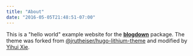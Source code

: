 ```yaml
---
title: "About"
date: "2016-05-05T21:48:51-07:00"
---
```


This is a "hello world" example website for the 
[**blogdown**](https://github.com/rstudio/blogdown) package. 
The theme was forked from 
[@jrutheiser/hugo-lithium-theme](https://github.com/jrutheiser/hugo-lithium-theme) 
and modified by [Yihui Xie](https://github.com/yihui/hugo-lithium).
